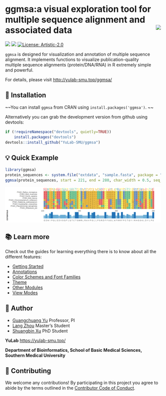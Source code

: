 <!-- README.md is generated from README.Rmd. Please edit that file -->

# ggmsa:a visual exploration tool for multiple sequence alignment and associated data <img src="man/figures/logo.png" height="140" align="right" />

[![](https://img.shields.io/badge/devel%20version-1.0.3-blue.svg)](https://github.com/YuLab-SMU/ggmsa)
[![](https://img.shields.io/badge/lifecycle-experimental-orange.svg)](https://lifecycle.r-lib.org/articles/stages.html#experimental)
[![License:
Artistic-2.0](https://img.shields.io/badge/license-Artistic--2.0-blue.svg)](https://cran.r-project.org/web/licenses/Artistic-2.0)
<!-- badges: start -->
<!-- [![CRAN_Release_Badge](https://www.r-pkg.org/badges/version-ago/ggmsa)](https://cran.r-project.org/package=ggmsa)-->
<!-- [![CRAN_Download_Badge](https://cranlogs.r-pkg.org/badges/grand-total/ggmsa?color=green)](https://cran.r-project.org/package=ggmsa)-->
<!-- badges: end -->

`ggmsa` is designed for visualization and annotation of multiple
sequence alignment. It implements functions to visualize
publication-quality multiple sequence alignments (protein/DNA/RNA) in R
extremely simple and powerful.

For details, please visit <http://yulab-smu.top/ggmsa/>

## :hammer: Installation

\~\~You can install `ggmsa` from CRAN using `install.packages('ggmsa')`.
\~\~

Alternatively you can grab the development version from github using
devtools:

``` r
if (!requireNamespace("devtools", quietly=TRUE))
    install.packages("devtools")
devtools::install_github("YuLab-SMU/ggmsa")
```

## :bulb: Quick Example

``` r
library(ggmsa)
protein_sequences <- system.file("extdata", "sample.fasta", package = "ggmsa")
ggmsa(protein_sequences, start = 221, end = 280, char_width = 0.5, seq_name = T) + geom_seqlogo() + geom_msaBar()
```

![](man/figures/REAMED-unnamed-chunk-5-1.png)<!-- -->

## :books: Learn more

Check out the guides for learning everything there is to know about all
the different features:

-   [Getting
    Started](https://yulab-smu.github.io/ggmsa/articles/ggmsa.html)
-   [Annotations](https://yulab-smu.github.io/ggmsa/articles/guides/Annotations.html)
-   [Color Schemes and Font
    Families](https://yulab-smu.github.io/ggmsa/articles/guides/Color_schemes_And_Font_Families.html)
-   [Theme](https://yulab-smu.github.io/ggmsa/articles/guides/guides/MSA_theme.html)
-   [Other
    Modules](https://yulab-smu.github.io/ggmsa/articles/guides/guides/Other_Modules.html)
-   [View
    Modes](https://yulab-smu.github.io/ggmsa/articles/guides/guides/View_modes.html)

## :runner: Author

-   [Guangchuang Yu](https://guangchuangyu.github.io) Professor, PI
-   [Lang Zhou](https://github.com/nyzhoulang) Master’s Student
-   [Shuangbin Xu](https://github.com/xiangpin) PhD Student

**YuLab** <https://yulab-smu.top/>

**Department of Bioinformatics, School of Basic Medical Sciences,
Southern Medical University**

## :sparkling_heart: Contributing

We welcome any contributions! By participating in this project you agree
to abide by the terms outlined in the [Contributor Code of
Conduct](http://yulab-smu.top/ggmsa/articles/CONDUCT.html).
